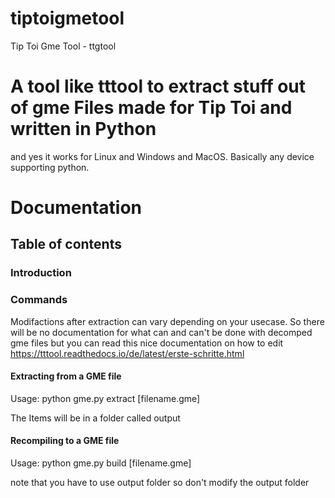 # tiptoigmetool
Tip Toi Gme Tool - ttgtool

# A tool like tttool to extract stuff out of gme Files made for Tip Toi and written in Python
and yes it works for Linux and Windows and MacOS. Basically any device supporting python.

# Documentation
## Table of contents
### Introduction
### Commands
Modifactions after extraction can vary depending on your usecase. So there will be no documentation for what can and can't be done with decomped gme files but you can read this nice documentation on how to edit https://tttool.readthedocs.io/de/latest/erste-schritte.html
#### Extracting from a GME file
Usage: python gme.py extract [filename.gme]

The Items will be in a folder called output
#### Recompiling to a GME file
Usage: python gme.py build [filename.gme]

note that you have to use output folder so don't modify the output folder
